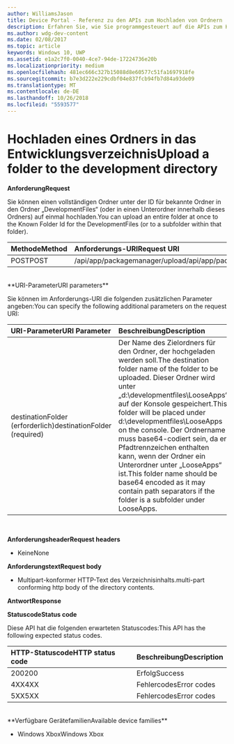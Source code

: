 ```yaml
---
author: WilliamsJason
title: Device Portal - Referenz zu den APIs zum Hochladen von Ordnern
description: Erfahren Sie, wie Sie programmgesteuert auf die APIs zum Hochladen von Ordnern zugreifen.
ms.author: wdg-dev-content
ms.date: 02/08/2017
ms.topic: article
keywords: Windows 10, UWP
ms.assetid: e1a2c7f0-0040-4ce7-94de-17224736e20b
ms.localizationpriority: medium
ms.openlocfilehash: 481ec666c327b15088d8e60577c51fa1697918fe
ms.sourcegitcommit: b7e3d222e229cdbf04e837fcb94fb7d84a93de09
ms.translationtype: MT
ms.contentlocale: de-DE
ms.lasthandoff: 10/26/2018
ms.locfileid: "5593577"
---
```

# <a name="upload-a-folder-to-the-development-directory"></a><span data-ttu-id="3569b-104">Hochladen eines Ordners in das Entwicklungsverzeichnis</span><span class="sxs-lookup"><span data-stu-id="3569b-104">Upload a folder to the development directory</span></span>

**<span data-ttu-id="3569b-105">Anforderung</span><span class="sxs-lookup"><span data-stu-id="3569b-105">Request</span></span>**

<span data-ttu-id="3569b-106">Sie können einen vollständigen Ordner unter der ID für bekannte Ordner in den Ordner „DevelopmentFiles“ (oder in einen Unterordner innerhalb dieses Ordners) auf einmal hochladen.</span><span class="sxs-lookup"><span data-stu-id="3569b-106">You can upload an entire folder at once to the Known Folder Id for the DevelopmentFiles (or to a subfolder within that folder).</span></span>

<span data-ttu-id="3569b-107">Methode</span><span class="sxs-lookup"><span data-stu-id="3569b-107">Method</span></span>      | <span data-ttu-id="3569b-108">Anforderungs-URI</span><span class="sxs-lookup"><span data-stu-id="3569b-108">Request URI</span></span>
:------     | :------
<span data-ttu-id="3569b-109">POST</span><span class="sxs-lookup"><span data-stu-id="3569b-109">POST</span></span> | <span data-ttu-id="3569b-110">/api/app/packagemanager/upload</span><span class="sxs-lookup"><span data-stu-id="3569b-110">/api/app/packagemanager/upload</span></span> 
<br />
**<span data-ttu-id="3569b-111">URI-Parameter</span><span class="sxs-lookup"><span data-stu-id="3569b-111">URI parameters</span></span>**

<span data-ttu-id="3569b-112">Sie können im Anforderungs-URI die folgenden zusätzlichen Parameter angeben:</span><span class="sxs-lookup"><span data-stu-id="3569b-112">You can specify the following additional parameters on the request URI:</span></span>

<span data-ttu-id="3569b-113">URI-Parameter</span><span class="sxs-lookup"><span data-stu-id="3569b-113">URI Parameter</span></span>      | <span data-ttu-id="3569b-114">Beschreibung</span><span class="sxs-lookup"><span data-stu-id="3569b-114">Description</span></span>
:------     | :-----
<span data-ttu-id="3569b-115">destinationFolder (erforderlich)</span><span class="sxs-lookup"><span data-stu-id="3569b-115">destinationFolder  (required)</span></span> | <span data-ttu-id="3569b-116">Der Name des Zielordners für den Ordner, der hochgeladen werden soll.</span><span class="sxs-lookup"><span data-stu-id="3569b-116">The destination folder name of the folder to be uploaded.</span></span> <span data-ttu-id="3569b-117">Dieser Ordner wird unter „d:\developmentfiles\LooseApps“ auf der Konsole gespeichert.</span><span class="sxs-lookup"><span data-stu-id="3569b-117">This folder will be placed under d:\developmentfiles\LooseApps on the console.</span></span> <span data-ttu-id="3569b-118">Der Ordnername muss base64-codiert sein, da er Pfadtrennzeichen enthalten kann, wenn der Ordner ein Unterordner unter „LooseApps“ ist.</span><span class="sxs-lookup"><span data-stu-id="3569b-118">This folder name should be base64 encoded as it may contain path separators if the folder is a subfolder under LooseApps.</span></span>
<br />

**<span data-ttu-id="3569b-119">Anforderungsheader</span><span class="sxs-lookup"><span data-stu-id="3569b-119">Request headers</span></span>**

- <span data-ttu-id="3569b-120">Keine</span><span class="sxs-lookup"><span data-stu-id="3569b-120">None</span></span>

**<span data-ttu-id="3569b-121">Anforderungstext</span><span class="sxs-lookup"><span data-stu-id="3569b-121">Request body</span></span>**

- <span data-ttu-id="3569b-122">Multipart-konformer HTTP-Text des Verzeichnisinhalts.</span><span class="sxs-lookup"><span data-stu-id="3569b-122">multi-part conforming http body of the directory contents.</span></span>

**<span data-ttu-id="3569b-123">Antwort</span><span class="sxs-lookup"><span data-stu-id="3569b-123">Response</span></span>**

**<span data-ttu-id="3569b-124">Statuscode</span><span class="sxs-lookup"><span data-stu-id="3569b-124">Status code</span></span>**

<span data-ttu-id="3569b-125">Diese API hat die folgenden erwarteten Statuscodes:</span><span class="sxs-lookup"><span data-stu-id="3569b-125">This API has the following expected status codes.</span></span>

<span data-ttu-id="3569b-126">HTTP-Statuscode</span><span class="sxs-lookup"><span data-stu-id="3569b-126">HTTP status code</span></span>      | <span data-ttu-id="3569b-127">Beschreibung</span><span class="sxs-lookup"><span data-stu-id="3569b-127">Description</span></span>
:------     | :-----
<span data-ttu-id="3569b-128">200</span><span class="sxs-lookup"><span data-stu-id="3569b-128">200</span></span> | <span data-ttu-id="3569b-129">Erfolg</span><span class="sxs-lookup"><span data-stu-id="3569b-129">Success</span></span>
<span data-ttu-id="3569b-130">4XX</span><span class="sxs-lookup"><span data-stu-id="3569b-130">4XX</span></span> | <span data-ttu-id="3569b-131">Fehlercodes</span><span class="sxs-lookup"><span data-stu-id="3569b-131">Error codes</span></span>
<span data-ttu-id="3569b-132">5XX</span><span class="sxs-lookup"><span data-stu-id="3569b-132">5XX</span></span> | <span data-ttu-id="3569b-133">Fehlercodes</span><span class="sxs-lookup"><span data-stu-id="3569b-133">Error codes</span></span>
<br />
**<span data-ttu-id="3569b-134">Verfügbare Gerätefamilien</span><span class="sxs-lookup"><span data-stu-id="3569b-134">Available device families</span></span>**

* <span data-ttu-id="3569b-135">Windows Xbox</span><span class="sxs-lookup"><span data-stu-id="3569b-135">Windows Xbox</span></span>

